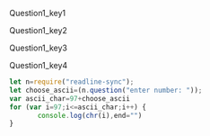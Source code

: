 Question1_key1


Question1_key2


Question1_key3


Question1_key4


```javascript
let n=require("readline-sync");
let choose_ascii=(n.question("enter number: "));
var ascii_char=97+choose_ascii
for (var i=97;i<=ascii_char;i++) {
       console.log(chr(i),end="")
}

```